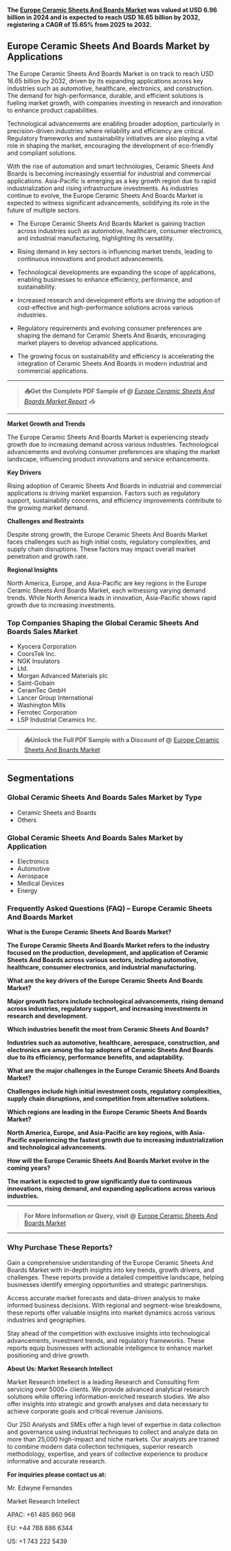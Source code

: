 <p><strong>The <a href="https://www.marketresearchintellect.com/download-sample/?rid=978401&amp;utm_source=Pulse-April-Europe&amp;utm_medium=852">Europe Ceramic Sheets And Boards Market</a> was valued at USD 6.96 billion in 2024 and is expected to reach USD 16.65 billion by 2032, registering a CAGR of 15.65% from 2025 to 2032.</strong></p><h2>Europe Ceramic Sheets And Boards Market by Applications&nbsp;</h2><p><p>The Europe Ceramic Sheets And Boards Market is on track to reach USD 16.65 billion by 2032, driven by its expanding applications across key industries such as automotive, healthcare, electronics, and construction. The demand for high-performance, durable, and efficient solutions is fueling market growth, with companies investing in research and innovation to enhance product capabilities.</p><p>Technological advancements are enabling broader adoption, particularly in precision-driven industries where reliability and efficiency are critical. Regulatory frameworks and sustainability initiatives are also playing a vital role in shaping the market, encouraging the development of eco-friendly and compliant solutions.</p><p>With the rise of automation and smart technologies, Ceramic Sheets And Boards is becoming increasingly essential for industrial and commercial applications. Asia-Pacific is emerging as a key growth region due to rapid industrialization and rising infrastructure investments. As industries continue to evolve, the Europe Ceramic Sheets And Boards Market is expected to witness significant advancements, solidifying its role in the future of multiple sectors.</p></p><ul><li><p>The Europe Ceramic Sheets And Boards Market is gaining traction across industries such as automotive, healthcare, consumer electronics, and industrial manufacturing, highlighting its versatility.</p></li><li><p>Rising demand in key sectors is influencing market trends, leading to continuous innovations and product advancements.</p></li><li><p>Technological developments are expanding the scope of applications, enabling businesses to enhance efficiency, performance, and sustainability.</p></li><li><p>Increased research and development efforts are driving the adoption of cost-effective and high-performance solutions across various industries.</p></li><li><p>Regulatory requirements and evolving consumer preferences are shaping the demand for Ceramic Sheets And Boards, encouraging market players to develop advanced applications.</p></li><li><p>The growing focus on sustainability and efficiency is accelerating the integration of Ceramic Sheets And Boards in modern industrial and commercial applications.</p></li></ul><hr /><blockquote><p><strong><span class="font-[700]">📥Get the Complete PDF Sample of @ </span></strong><em><span class="font-[700]"><a href="https://www.marketresearchintellect.com/download-sample/?rid=978401&amp;utm_source=Pulse-April-Europe&amp;utm_medium=852" target="_blank" data-tracking-control-name="article-ssr-frontend-pulse_little-text-block" data-tracking-will-navigate="" data-test-link="">Europe Ceramic Sheets And Boards Market Report</a>&nbsp;📥</span></em></p></blockquote><hr /><p class="" data-start="77" data-end="360"><strong data-start="77" data-end="105">Market Growth and Trends</strong></p><p class="" data-start="77" data-end="360">The Europe Ceramic Sheets And Boards Market is experiencing steady growth due to increasing demand across various industries. Technological advancements and evolving consumer preferences are shaping the market landscape, influencing product innovations and service enhancements.</p><p class="" data-start="362" data-end="606"><strong data-start="362" data-end="377">Key Drivers</strong></p><p class="" data-start="362" data-end="606">Rising adoption of Ceramic Sheets And Boards in industrial and commercial applications is driving market expansion. Factors such as regulatory support, sustainability concerns, and efficiency improvements contribute to the growing market demand.</p><p class="" data-start="608" data-end="849"><strong data-start="608" data-end="637">Challenges and Restraints</strong></p><p class="" data-start="608" data-end="849">Despite strong growth, the Europe Ceramic Sheets And Boards Market faces challenges such as high initial costs, regulatory complexities, and supply chain disruptions. These factors may impact overall market penetration and growth rate.</p><p class="" data-start="851" data-end="1095"><strong data-start="851" data-end="872">Regional Insights</strong></p><p class="" data-start="851" data-end="1095">North America, Europe, and Asia-Pacific are key regions in the Europe Ceramic Sheets And Boards Market, each witnessing varying demand trends. While North America leads in innovation, Asia-Pacific shows rapid growth due to increasing investments.</p><p><h3>Top Companies Shaping the Global Ceramic Sheets And Boards Sales Market </h3><ul><li>Kyocera Corporation</li><li>CoorsTek Inc.</li><li>NGK Insulators</li><li>Ltd.</li><li>Morgan Advanced Materials plc</li><li>Saint-Gobain</li><li>CeramTec GmbH</li><li>Lancer Group International</li><li>Washington Mills</li><li>Ferrotec Corporation</li><li>LSP Industrial Ceramics Inc.</li></ul></p><hr /><blockquote><p><strong>📥Unlock the Full PDF Sample with a Discount of @</strong> <a href="https://www.marketresearchintellect.com/ask-for-discount/?rid=978401&amp;utm_source=Pulse-April-Europe&amp;utm_medium=852">Europe Ceramic Sheets And Boards Market</a></p></blockquote><hr /><p><h2>Segmentations</h2><h3>Global Ceramic Sheets And Boards Sales Market by Type</h3><ul><li>Ceramic Sheets and Boards</li><li>Others</li></ul><h3>Global Ceramic Sheets And Boards Sales Market by Application</h3><ul><li>Electronics</li><li>Automotive</li><li>Aerospace</li><li>Medical Devices</li><li>Energy</li></ul></p><h3><strong>Frequently Asked Questions (FAQ) &ndash; Europe Ceramic Sheets And Boards Market</strong></h3><p><strong>What is the Europe Ceramic Sheets And Boards Market?</strong></p><p><strong>The Europe Ceramic Sheets And Boards Market refers to the industry focused on the production, development, and application of Ceramic Sheets And Boards across various sectors, including automotive, healthcare, consumer electronics, and industrial manufacturing.</strong></p><p><strong>What are the key drivers of the Europe Ceramic Sheets And Boards Market?</strong></p><p><strong>Major growth factors include technological advancements, rising demand across industries, regulatory support, and increasing investments in research and development.</strong></p><p><strong>Which industries benefit the most from Ceramic Sheets And Boards?</strong></p><p><strong>Industries such as automotive, healthcare, aerospace, construction, and electronics are among the top adopters of Ceramic Sheets And Boards due to its efficiency, performance benefits, and adaptability.</strong></p><p><strong>What are the major challenges in the Europe Ceramic Sheets And Boards Market?</strong></p><p><strong>Challenges include high initial investment costs, regulatory complexities, supply chain disruptions, and competition from alternative solutions.</strong></p><p><strong>Which regions are leading in the Europe Ceramic Sheets And Boards Market?</strong></p><p><strong>North America, Europe, and Asia-Pacific are key regions, with Asia-Pacific experiencing the fastest growth due to increasing industrialization and technological advancements.</strong></p><p><strong>How will the Europe Ceramic Sheets And Boards Market evolve in the coming years?</strong></p><p><strong>The market is expected to grow significantly due to continuous innovations, rising demand, and expanding applications across various industries.</strong></p><hr /><blockquote><p><span class="font-[700]"><strong>For More Information or Query, visit&nbsp;@</strong>&nbsp;</span><span class="font-[700]"><a href="https://www.marketresearchintellect.com/product/global-ceramic-sheets-and-boards-sales-market/?utm_source=Linkedin&utm_medium=852" target="_blank" data-tracking-control-name="article-ssr-frontend-pulse_little-text-block" data-tracking-will-navigate="" data-test-link="">Europe Ceramic Sheets And Boards Market</a></span></p></blockquote><hr /><h3><strong data-start="0" data-end="31">Why Purchase These Reports?</strong></h3><p class="" data-start="35" data-end="297">Gain a comprehensive understanding of the Europe Ceramic Sheets And Boards Market with in-depth insights into key trends, growth drivers, and challenges. These reports provide a detailed competitive landscape, helping businesses identify emerging opportunities and strategic partnerships.</p><p class="" data-start="299" data-end="540">Access accurate market forecasts and data-driven analysis to make informed business decisions. With regional and segment-wise breakdowns, these reports offer valuable insights into market dynamics across various industries and geographies.</p><p class="" data-start="542" data-end="784">Stay ahead of the competition with exclusive insights into technological advancements, investment trends, and regulatory frameworks. These reports equip businesses with actionable intelligence to enhance market positioning and drive growth.</p><p><strong><span class="font-[700]">About Us: Market Research Intellect</span></strong></p><p><span class="">Market Research Intellect is a leading Research and Consulting firm servicing over 5000+ clients. We provide advanced analytical research solutions while offering information-enriched research studies.&nbsp;</span>We also offer insights into strategic and growth analyses and data necessary to achieve corporate goals and critical revenue Janisions.</p><p><span class="">Our 250 Analysts and SMEs offer a high level of expertise in data collection and governance using industrial techniques to collect and analyze data on more than 25,000 high-impact and niche markets. Our analysts are trained to combine modern data collection techniques, superior research methodology, expertise, and years of collective experience to produce informative and accurate research.</span></p><p><strong>For inquiries please contact us at:</strong></p><p>Mr. Edwyne Fernandes</p><p>Market Research Intellect</p><p>APAC: +61 485 860 968</p><p>EU: +44 788 886 6344</p><p>US: +1 743 222 5439</p>